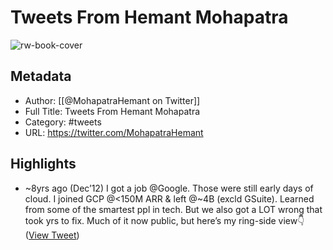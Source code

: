 # Tweets From Hemant Mohapatra

![rw-book-cover](https://pbs.twimg.com/profile_images/1636967753704951811/Cn6f8Atm.jpg)

## Metadata
- Author: [[@MohapatraHemant on Twitter]]
- Full Title: Tweets From Hemant Mohapatra
- Category: #tweets
- URL: https://twitter.com/MohapatraHemant

## Highlights
- ~8yrs ago (Dec’12) I got a job @Google. Those were still early days of cloud. I joined GCP @<150M ARR & left @~4B (excld GSuite). Learned from some of the smartest ppl in tech. But we also got a LOT wrong that took yrs to fix. Much of it now public, but here’s my ring-side view👇 ([View Tweet](https://twitter.com/MohapatraHemant/status/1343969802080030720))
